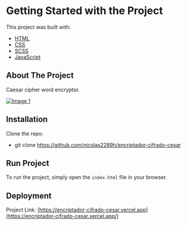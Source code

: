 # Getting Started with the Project

This project was built with:

- [HTML](https://developer.mozilla.org/en-US/docs/Web/HTML)
- [CSS](https://developer.mozilla.org/en-US/docs/Web/CSS)
- [SCSS](https://sass-lang.com/documentation/syntax)
- [JavaScript](https://developer.mozilla.org/en-US/docs/Web/JavaScript)

## About The Project

Caesar cipher word encryptor.

[![Image 1](https://res.cloudinary.com/dd8pefa3c/image/upload/v1721074944/img-cifrado_sfannv.png)](https://res.cloudinary.com/dd8pefa3c/image/upload/v1721074944/img-cifrado_sfannv.png)

## Installation

Clone the repo:
* git clone https://github.com/nicolas2289h/encriptador-cifrado-cesar

## Run Project

To run the project, simply open the `index.html` file in your browser.

## Deployment

Project Link: [https://encriptador-cifrado-cesar.vercel.app](https://encriptador-cifrado-cesar.vercel.app/)

